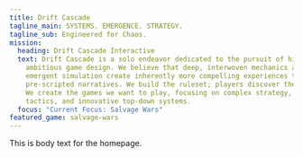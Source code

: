 ```yaml
---
title: Drift Cascade
tagline_main: SYSTEMS. EMERGENCE. STRATEGY.
tagline_sub: Engineered for Chaos.
mission:
  heading: Drift Cascade Interactive
  text: Drift Cascade is a solo endeavor dedicated to the pursuit of high-concept
    ambitious game design. We believe that deep, interwoven mechanics and
    emergent simulation create inherently more compelling experiences than
    pre-scripted narratives. We build the ruleset; players discover the chaos.
    We create the games we want to play, focusing on complex strategy, real-time
    tactics, and innovative top-down systems.
  focus: "Current Focus: Salvage Wars"
featured_game: salvage-wars
---
```

This is body text for the homepage.
